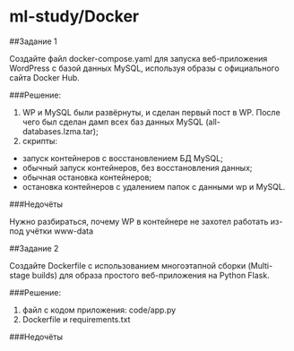 # ml-study/Docker

##Задание 1

Создайте файл docker-compose.yaml для запуска веб-приложения WordPress с базой данных MySQL, используя образы с официального сайта Docker Hub.

###Решение:

1. WP и MySQL были развёрнуты, и сделан первый пост в WP. После чего был сделан дамп всех баз данных MySQL (all-databases.lzma.tar);
2. скрипты:
 - запуск контейнеров с восстановлением БД MySQL;
 - обычный запуск контейнеров, без восстановления данных;
 - обычная остановка контейнеров;
 - остановка контейнеров с удалением папок с данными wp и MySQL.

###Недочёты

Нужно разбираться, почему WP в контейнере не захотел работать из-под учётки www-data

##Задание 2

Создайте Dockerfile с использованием многоэтапной сборки (Multi-stage builds) для образа простого веб-приложения на Python Flask.

###Решение:

1. файл с кодом приложения: code/app.py
2. Dockerfile и requirements.txt

###Недочёты

